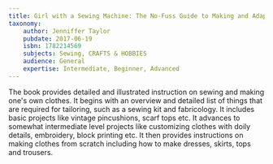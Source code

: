```yaml
---
title: Girl with a Sewing Machine: The No-Fuss Guide to Making and Adapting Your Own Clothes
taxonomy:
	author: Jenniffer Taylor
	pubdate: 2017-06-19
	isbn: 1782214569
	subjects: Sewing, CRAFTS & HOBBIES
	audience: General
	expertise: Intermediate, Beginner, Advanced
---
```

The book provides detailed and illustrated instruction on sewing and making one's own clothes. It begins with an overview and detailed list of things that are required for tailoring, such as a sewing kit and fabricology. It includes basic projects like vintage pincushions, scarf tops etc. It advances to somewhat intermediate level projects like customizing clothes with doily details, embroidery, block printing etc. It then provides instructions on making clothes from scratch including how to make dresses, skirts, tops and trousers.